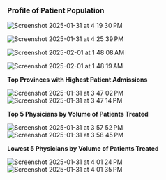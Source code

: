 

### **Profile of Patient Population** 



![Screenshot 2025-01-31 at 4 19 30 PM](https://github.com/user-attachments/assets/badf0b03-ce4e-442e-91cf-1ee5e7a28536)

![Screenshot 2025-01-31 at 4 25 39 PM](https://github.com/user-attachments/assets/aacfcc69-bd1a-4778-a6a9-e47c47d50ea3)


![Screenshot 2025-02-01 at 1 48 08 AM](https://github.com/user-attachments/assets/15dcf101-7164-4ce8-a460-b0f7718cfc67)



![Screenshot 2025-02-01 at 1 48 19 AM](https://github.com/user-attachments/assets/6e1a9979-ca6b-4348-8cb7-71dd98bf0b93)



**Top Provinces with Highest Patient Admissions**

![Screenshot 2025-01-31 at 3 47 02 PM](https://github.com/user-attachments/assets/5017ae38-69f3-4a19-9216-89ab27f92f0c)
![Screenshot 2025-01-31 at 3 47 14 PM](https://github.com/user-attachments/assets/d69c7e8c-b748-4a7b-9591-0d779fa0f22a)




 
**Top 5 Physicians by Volume of Patients Treated**


![Screenshot 2025-01-31 at 3 57 52 PM](https://github.com/user-attachments/assets/bb58e8a9-cace-4dcc-aa93-505d5d36a864)
![Screenshot 2025-01-31 at 3 58 45 PM](https://github.com/user-attachments/assets/f78ab9be-8458-477c-ab85-3987372bc7aa)





**Lowest 5 Physicians by Volume of Patients Treated** 


![Screenshot 2025-01-31 at 4 01 24 PM](https://github.com/user-attachments/assets/332a8c3d-3f21-4827-b404-29bbba03f800)
![Screenshot 2025-01-31 at 4 01 35 PM](https://github.com/user-attachments/assets/70a95de9-ea3a-4c5f-85c0-a693113a0970)
